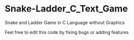 # Snake-Ladder_C_Text_Game
Snake and Ladder Game in C Language without Graphics

Feel free to edit this code by fixing bugs or adding features
